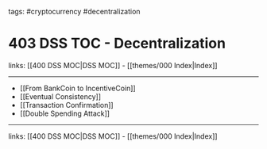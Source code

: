 tags: #cryptocurrency #decentralization

# 403 DSS TOC - Decentralization

links: [[400 DSS MOC|DSS MOC]] - [[themes/000 Index|Index]]

---

- [[From BankCoin to IncentiveCoin]]
- [[Eventual Consistency]]
- [[Transaction Confirmation]]
- [[Double Spending Attack]]

---
links: [[400 DSS MOC|DSS MOC]] - [[themes/000 Index|Index]]